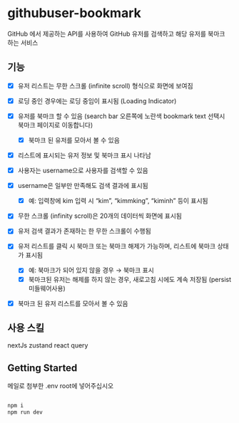 # githubuser-bookmark

GitHub 에서 제공하는 API를 사용하여 GitHub 유저를 검색하고 해당 유저를 북마크 하는 서비스

## 기능

- [x] 유저 리스트는 무한 스크롤 (infinite scroll) 형식으로 화면에 보여짐
- [x] 로딩 중인 경우에는 로딩 중임이 표시됨 (Loading Indicator)
- [x] 유저를 북마크 할 수 있음 (search bar 오른쪽에 노란색 bookmark text 선택시 북마크 페이지로 이동합니다)
    - [x] 북마크 된 유저를 모아서 볼 수 있음
- [x] 리스트에 표시되는 유저 정보 및 북마크 표시 나타남

- [x] 사용자는 username으로 사용자를 검색할 수 있음
- [x] username은 일부만 만족해도 검색 결과에 표시됨
    - [x] 예: 입력창에 kim 입력 시 “kim”, “kimmking”, “kiminh” 등이 표시됨
- [x] 무한 스크롤 (infinity scroll)은 20개의 데이터씩 화면에 표시됨
- [x] 유저 검색 결과가 존재하는 한 무한 스크롤이 수행됨
- [x] 유저 리스트를 클릭 시 북마크 또는 북마크 해제가 가능하며, 리스트에 북마크 상태가 표시됨
    - [x] 예: 북마크가 되어 있지 않을 경우 → 북마크 표시
    - [x] 북마크된 유저는 해제를 하지 않는 경우, 새로고침 시에도 계속 저장됨 (persist 미들웨어사용)
- [x] 북마크 된 유저 리스트를 모아서 볼 수 있음



## 사용 스킬
nextJs
zustand
react query


## Getting Started

메일로 첨부한 .env root에 넣어주십시오

```bash

npm i
npm run dev

```


